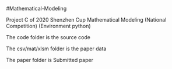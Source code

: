 #Mathematical-Modeling

Project C of 2020 Shenzhen Cup Mathematical Modeling (National Competition) (Environment python)

The code folder is the source code

The csv/mat/xlsm folder is the paper data

The paper folder is Submitted paper